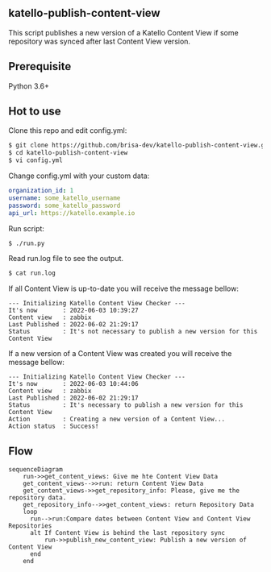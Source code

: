 ## katello-publish-content-view
This script publishes a new version of a Katello Content View if some repository was synced after last Content View version.

## Prerequisite
Python 3.6+

## Hot to use
Clone this repo and edit config.yml:
```bash
$ git clone https://github.com/brisa-dev/katello-publish-content-view.git
$ cd katello-publish-content-view
$ vi config.yml
```

Change config.yml with your custom data:
```yaml
organization_id: 1
username: some_katello_username
password: some_katello_password
api_url: https://katello.example.io
```

Run script:
```bash
$ ./run.py
```

Read run.log file to see the output.
```bash
$ cat run.log
```
If all Content View is up-to-date you will receive the message bellow:
```
--- Initializing Katello Content View Checker --- 
It's now       : 2022-06-03 10:39:27 
Content view   : zabbix 
Last Published : 2022-06-02 21:29:17 
Status         : It's not necessary to publish a new version for this Content View 
```
If a new version of a Content View was created you will receive the message bellow:
```
--- Initializing Katello Content View Checker --- 
It's now       : 2022-06-03 10:44:06 
Content view   : zabbix 
Last Published : 2022-06-02 21:29:17 
Status         : It's necessary to publish a new version for this Content View 
Action         : Creating a new version of a Content View... 
Action status  : Success! 
```

## Flow
```mermaid
sequenceDiagram
    run->>get_content_views: Give me hte Content View Data
    get_content_views-->>run: return Content View Data
    get_content_views->>get_repository_info: Please, give me the repository data.
    get_repository_info-->>get_content_views: return Repository Data
    loop
      run-->run:Compare dates between Content View and Content View Repositories
      alt If Content View is behind the last repository sync
          run->>publish_new_content_view: Publish a new version of Content View
      end
    end
    
```